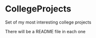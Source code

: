 # CollegeProjects


Set of my most interesting college projects

There will be a README file in each one 
